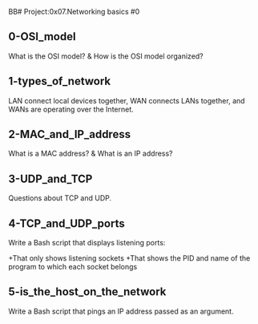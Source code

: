 BB# Project:0x07.Networking basics #0

## 0-OSI_model

What is the OSI model? & How is the OSI model organized?

## 1-types_of_network

LAN connect local devices together, WAN connects LANs together, and WANs are operating over the Internet.

## 2-MAC_and_IP_address

What is a MAC address? & What is an IP address?

## 3-UDP_and_TCP

Questions about TCP and UDP.

## 4-TCP_and_UDP_ports

Write a Bash script that displays listening ports:

+That only shows listening sockets
+That shows the PID and name of the program to which each socket belongs

## 5-is_the_host_on_the_network

Write a Bash script that pings an IP address passed as an argument.
